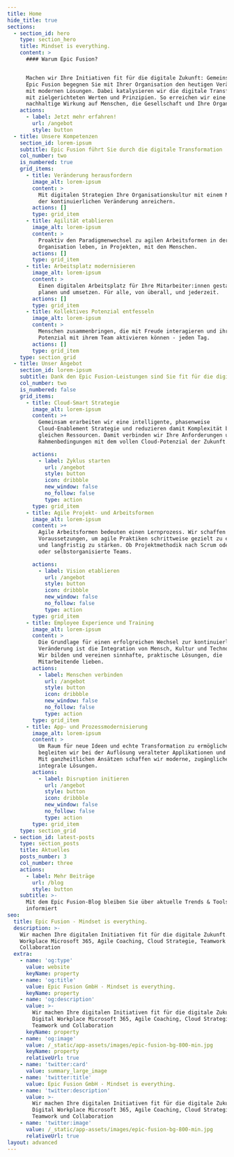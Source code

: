 ```yaml
---
title: Home
hide_title: true
sections:
  - section_id: hero
    type: section_hero
    title: Mindset is everything.
    content: >
      #### Warum Epic Fusion?


      Machen wir Ihre Initiativen fit für die digitale Zukunft: Gemeinsam mit
      Epic Fusion begegnen Sie mit Ihrer Organisation den heutigen Veränderung
      mit modernen Lösungen. Dabei katalysieren wir die digitale Transformation
      mit zielgerichteten Werten und Prinzipien. So erreichen wir eine
      nachhaltige Wirkung auf Menschen, die Gesellschaft und Ihre Organisation.
    actions:
      - label: Jetzt mehr erfahren!
        url: /angebot
        style: button
  - title: Unsere Kompetenzen
    section_id: lorem-ipsum
    subtitle: Epic Fusion führt Sie durch die digitale Transformation
    col_number: two
    is_numbered: true
    grid_items:
      - title: Veränderung herausfordern
        image_alt: lorem-ipsum
        content: >
          Mit digitalen Strategien Ihre Organisationskultur mit einem Mindset
          der kontinuierlichen Veränderung anreichern.
        actions: []
        type: grid_item
      - title: Agilität etablieren
        image_alt: lorem-ipsum
        content: >
          Proaktiv den Paradigmenwechsel zu agilen Arbeitsformen in der
          Organisation leben, in Projekten, mit den Menschen.
        actions: []
        type: grid_item
      - title: Arbeitsplatz modernisieren
        image_alt: lorem-ipsum
        content: >
          Einen digitalen Arbeitsplatz für Ihre Mitarbeiter:innen gestalten,
          planen und umsetzen. Für alle, von überall, und jederzeit.
        actions: []
        type: grid_item
      - title: Kollektives Potenzial entfesseln
        image_alt: lorem-ipsum
        content: >
          Menschen zusammenbringen, die mit Freude interagieren und ihr volles
          Potenzial mit ihrem Team aktivieren können - jeden Tag.
        actions: []
        type: grid_item
    type: section_grid
  - title: Unser Angebot
    section_id: lorem-ipsum
    subtitle: Dank den Epic Fusion-Leistungen sind Sie fit für die digitale Zukunft
    col_number: two
    is_numbered: false
    grid_items:
      - title: Cloud-Smart Strategie
        image_alt: lorem-ipsum
        content: >+
          Gemeinsam erarbeiten wir eine intelligente, phasenweise
          Cloud-Enablement Strategie und reduzieren damit Komplexität bei
          gleichen Ressourcen. Damit verbinden wir Ihre Anforderungen und
          Rahmenbedingungen mit dem vollen Cloud-Potenzial der Zukunft. 

        actions:
          - label: Zyklus starten
            url: /angebot
            style: button
            icon: dribbble
            new_window: false
            no_follow: false
            type: action
        type: grid_item
      - title: Agile Projekt- und Arbeitsformen
        image_alt: lorem-ipsum
        content: >+
          Agile Arbeitsformen bedeuten einen Lernprozess. Wir schaffen die
          Voraussetzungen, um agile Praktiken schrittweise gezielt zu etablieren
          und langfristig zu stärken. Ob Projektmethodik nach Scrum oder Kanban,
          oder selbstorganisierte Teams.

        actions:
          - label: Vision etablieren
            url: /angebot
            style: button
            icon: dribbble
            new_window: false
            no_follow: false
            type: action
        type: grid_item
      - title: Employee Experience und Training
        image_alt: lorem-ipsum
        content: >
          Die Grundlage für einen erfolgreichen Wechsel zur kontinuierlichen
          Veränderung ist die Integration von Mensch, Kultur und Technologie.
          Wir bilden und vereinen sinnhafte, praktische Lösungen, die
          Mitarbeitende lieben.
        actions:
          - label: Menschen verbinden
            url: /angebot
            style: button
            icon: dribbble
            new_window: false
            no_follow: false
            type: action
        type: grid_item
      - title: App- und Prozessmodernisierung
        image_alt: lorem-ipsum
        content: >
          Um Raum für neue Ideen und echte Transformation zu ermöglichen,
          begleiten wir bei der Auflösung veralteter Applikationen und Prozesse.
          Mit ganzheitlichen Ansätzen schaffen wir moderne, zugängliche und
          integrale Lösungen.
        actions:
          - label: Disruption initieren
            url: /angebot
            style: button
            icon: dribbble
            new_window: false
            no_follow: false
            type: action
        type: grid_item
    type: section_grid
  - section_id: latest-posts
    type: section_posts
    title: Aktuelles
    posts_number: 3
    col_number: three
    actions:
      - label: Mehr Beiträge
        url: /blog
        style: button
    subtitle: >-
      Mit dem Epic Fusion-Blog bleiben Sie über aktuelle Trends & Tools bestens
      informiert
seo:
  title: Epic Fusion - Mindset is everything.
  description: >-
    Wir machen Ihre digitalen Initiativen fit für die digitale Zukunft. Digital
    Workplace Microsoft 365, Agile Coaching, Cloud Strategie, Teamwork und
    Collaboration
  extra:
    - name: 'og:type'
      value: website
      keyName: property
    - name: 'og:title'
      value: Epic Fusion GmbH - Mindset is everything.
      keyName: property
    - name: 'og:description'
      value: >-
        Wir machen Ihre digitalen Initiativen fit für die digitale Zukunft.
        Digital Workplace Microsoft 365, Agile Coaching, Cloud Strategie,
        Teamwork und Collaboration
      keyName: property
    - name: 'og:image'
      value: /_static/app-assets/images/epic-fusion-bg-800-min.jpg
      keyName: property
      relativeUrl: true
    - name: 'twitter:card'
      value: summary_large_image
    - name: 'twitter:title'
      value: Epic Fusion GmbH - Mindset is everything.
    - name: 'twitter:description'
      value: >-
        Wir machen Ihre digitalen Initiativen fit für die digitale Zukunft.
        Digital Workplace Microsoft 365, Agile Coaching, Cloud Strategie,
        Teamwork und Collaboration
    - name: 'twitter:image'
      value: /_static/app-assets/images/epic-fusion-bg-800-min.jpg
      relativeUrl: true
layout: advanced
---
```


